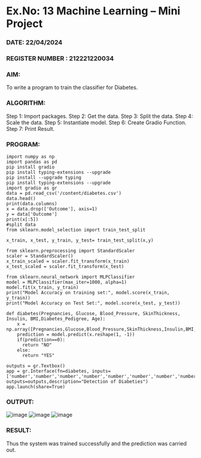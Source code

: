 # Ex.No: 13 Machine Learning – Mini Project
### DATE: 22/04/2024
### REGISTER NUMBER : 212221220034
### AIM:
To write a program to train the classifier for Diabetes.
### ALGORITHM:
Step 1: Import packages. 
Step 2: Get the data. 
Step 3: Split the data. 
Step 4: Scale the data. 
Step 5: Instantiate model. 
Step 6: Create Gradio Function. 
Step 7: Print Result.
### PROGRAM:
```
import numpy as np
import pandas as pd
pip install gradio
pip install typing-extensions --upgrade
pip install --upgrade typing
pip install typing-extensions --upgrade
import gradio as gr
data = pd.read_csv('/content/diabetes.csv')
data.head()
print(data.columns)
x = data.drop(['Outcome'], axis=1)
y = data['Outcome']
print(x[:5])
#split data
from sklearn.model_selection import train_test_split

x_train, x_test, y_train, y_test= train_test_split(x,y)

from sklearn.preprocessing import StandardScaler
scaler = StandardScaler()
x_train_scaled = scaler.fit_transform(x_train)
x_test_scaled = scaler.fit_transform(x_test)

from sklearn.neural_network import MLPClassifier
model = MLPClassifier(max_iter=1000, alpha=1)
model.fit(x_train, y_train)
print("Model Accuracy on training set:", model.score(x_train, y_train))
print("Model Accuracy on Test Set:", model.score(x_test, y_test))

def diabetes(Pregnancies, Glucose, Blood_Pressure, SkinThickness, Insulin, BMI,Diabetes_Pedigree, Age):
    x = np.array([Pregnancies,Glucose,Blood_Pressure,SkinThickness,Insulin,BMI,Diabetes_Pedigree,Age])
    prediction = model.predict(x.reshape(1, -1))
    if(prediction==0):
      return "NO"
    else:
      return "YES"

outputs = gr.Textbox()
app = gr.Interface(fn=diabetes, inputs=['number','number','number','number','number','number','number','number'], outputs=outputs,description="Detection of Diabeties")
app.launch(share=True)
```
### OUTPUT:
![image](https://github.com/Naadira/Ex.No13_AI_miniproject/assets/128135126/7a7e5650-caa2-4d7c-833c-378295214ffa)
![image](https://github.com/Naadira/Ex.No13_AI_miniproject/assets/128135126/1057e1da-3a7f-4531-9bb6-84d9eee0072e)
![image](https://github.com/Naadira/Ex.No13_AI_miniproject/assets/128135126/96a82277-a4ce-46f6-a609-0405bd5b4183)
### RESULT:
Thus the system was trained successfully and the prediction was carried out.





